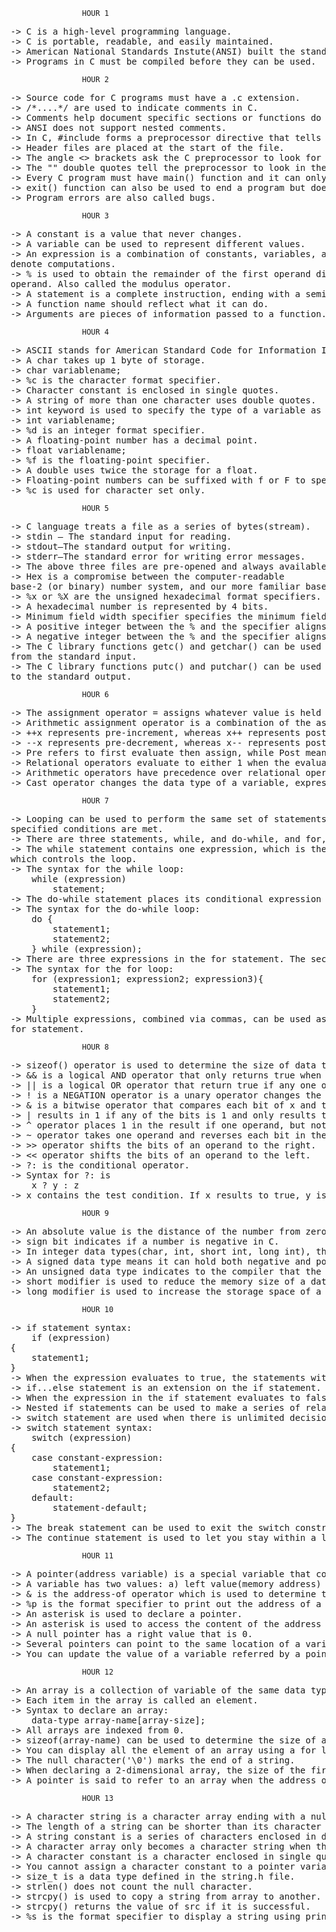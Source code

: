 					HOUR 1
<pre>
-> C is a high-level programming language.
-> C is portable, readable, and easily maintained.
-> American National Standards Instute(ANSI) built the standard library.
-> Programs in C must be compiled before they can be used.
</pre>
					HOUR 2
<pre>
-> Source code for C programs must have a .c extension.
-> /*....*/ are used to indicate comments in C.
-> Comments help document specific sections or functions do in the program.
-> ANSI does not support nested comments.
-> In C, #include forms a preprocessor directive that tells the C preprocessor to look for a file and place the contents of that file in the location where the #include directive indicates.
-> Header files are placed at the start of the file.
-> The angle <> brackets ask the C preprocessor to look for a header file in a directory other than the current one.
-> The "" double quotes tell the preprocessor to look in the current directory for the file requested.
-> Every C program must have main() function and it can only be one.
-> exit() function can also be used to end a program but does not return a value to your program.
-> Program errors are also called bugs.
</pre>
					HOUR 3
<pre>
-> A constant is a value that never changes.
-> A variable can be used to represent different values.
-> An expression is a combination of constants, variables, and operators that are used to
denote computations.
-> % is used to obtain the remainder of the first operand divided by the second
operand. Also called the modulus operator.
-> A statement is a complete instruction, ending with a semicolon.
-> A function name should reflect what it can do.
-> Arguments are pieces of information passed to a function.
</pre>
					HOUR 4
<pre>
-> ASCII stands for American Standard Code for Information Interchange.
-> A char takes up 1 byte of storage.
-> char variablename;
-> %c is the character format specifier.
-> Character constant is enclosed in single quotes.
-> A string of more than one character uses double quotes.
-> int keyword is used to specify the type of a variable as an integer.
-> int variablename;
-> %d is an integer format specifier.
-> A floating-point number has a decimal point.
-> float variablename;
-> %f is the floating-point specifier.
-> A double uses twice the storage for a float.
-> Floating-point numbers can be suffixed with f or F to specify float. A floatingpoint number without a suffix is double by default.
-> %c is used for character set only.
</pre>
					HOUR 5
<pre>
-> C language treats a file as a series of bytes(stream).
-> stdin — The standard input for reading.
-> stdout—The standard output for writing.
-> stderr—The standard error for writing error messages.
-> The above three files are pre-opened and always available to use.
-> Hex is a compromise between the computer-readable
base-2 (or binary) number system, and our more familiar base-10 (or decimal) system.
-> %x or %X are the unsigned hexadecimal format specifiers.
-> A hexadecimal number is represented by 4 bits.
-> Minimum field width specifier specifies the minimum field width and ensures that the output reaches the minimum width.
-> A positive integer between the % and the specifier aligns the output to the right.
-> A negative integer between the % and the specifier aligns the output to the left.
-> The C library functions getc() and getchar() can be used to read in one character
from the standard input.
-> The C library functions putc() and putchar() can be used to write one character
to the standard output.
</pre>
					HOUR 6
<pre>
-> The assignment operator = assigns whatever value is held on the right to the variable on the left.
-> Arithmetic assignment operator is a combination of the assignment operators with arithmetic operators(+=, -=, /=, %=).
-> ++x represents pre-increment, whereas x++ represents post-increment.
-> --x represents pre-decrement, whereas x-- represents post-decrement.
-> Pre refers to first evaluate then assign, while Post means assign then evaluate.
-> Relational operators evaluate to either 1 when the evaluation is true, and 0 when the evaluation is false.
-> Arithmetic operators have precedence over relational operators.
-> Cast operator changes the data type of a variable, expression, or constant.
</pre>
					HOUR 7
<pre>
-> Looping can be used to perform the same set of statements over and over until
specified conditions are met.
-> There are three statements, while, and do-while, and for, that are used for looping in C.
-> The while statement contains one expression, which is the conditional expression
which controls the loop.
-> The syntax for the while loop:
	while (expression)
		statement;
-> The do-while statement places its conditional expression at the bottom of the loop and ends with a semicolon.
-> The syntax for the do-while loop:
	do {
		statement1;
		statement2;
	} while (expression);
-> There are three expressions in the for statement. The second expression is the conditional expression.
-> The syntax for the for loop:
	for (expression1; expression2; expression3){
		statement1;
		statement2;
	}
-> Multiple expressions, combined via commas, can be used as one expression in the
for statement.
</pre>
					HOUR 8
<pre>
-> sizeof() operator is used to determine the size of data type or a variable.
-> && is a logical AND operator that only returns true when the both expressions return true after evaluation.
-> || is a logical OR operator that return true if any one of the pair expressions returns true and results to false only when both expressions are false.
-> ! is a NEGATION operator is a unary operator changes the result of an expression to false if it is true and vice versa.
-> & is a bitwise operator that compares each bit of x and the corresponding in y and only results in 1 if both bits are 1, and results in 0 if any or both bits are 0.
-> | results in 1 if any of the bits is 1 and only results to 0 if both the bits are 0.
-> ^ operator places 1 in the result if one operand, but not both, is 1.
-> ~ operator takes one operand and reverses each bit in the operand.
-> >> operator shifts the bits of an operand to the right.
-> << operator shifts the bits of an operand to the left.
-> ?: is the conditional operator.
-> Syntax for ?: is
	x ? y : z
-> x contains the test condition. If x results to true, y is chosen. If x evaluates to false, z is chosen.
</pre>
					HOUR 9
<pre>
-> An absolute value is the distance of the number from zero.
-> sign bit indicates if a number is negative in C.
-> In integer data types(char, int, short int, long int), the leftmost bit is used as the sign bit.
-> A signed data type means it can hold both negative and positive values.
-> An unsigned data type indicates to the compiler that the data type can only hold non-negative values.
-> short modifier is used to reduce the memory size of a data type.
-> long modifier is used to increase the storage space of a data type.
</pre>
					HOUR 10
<pre>
-> if statement syntax:
	if (expression)
{
	statement1;
}
-> When the expression evaluates to true, the statements within the if statement are executed.
-> if...else statement is an extension on the if statement.
-> When the expression in the if statement evaluates to false, the statements in the else block are executed.
-> Nested if statements can be used to make a series of related decisions.
-> switch statement are used when there is unlimited decisions to be made depending on an expression.
-> switch statement syntax:
	switch (expression)
{	
	case constant-expression:
		statement1;
	case constant-expression:
		statement2;
	default:
		statement-default;
}
-> The break statement can be used to exit the switch construct or a loop.
-> The continue statement is used to let you stay within a loop while skipping over some statements.
</pre>
					HOUR 11
<pre>
-> A pointer(address variable) is a special variable that contains the address of another variable.
-> A variable has two values: a) left value(memory address)	b) right value(a specific value).
-> & is the address-of operator which is used to determine the address of a variable.
-> %p is the format specifier to print out the address of a variable using printf.
-> An asterisk is used to declare a pointer.
-> An asterisk is used to access the content of the address stored in a pointer.
-> A null pointer has a right value that is 0.
-> Several pointers can point to the same location of a variable in the memory.
-> You can update the value of a variable referred by a pointer variable.
</pre>
					HOUR 12
<pre>
-> An array is a collection of variable of the same data type.
-> Each item in the array is called an element.
-> Syntax to declare an array:
	data-type array-name[array-size];
-> All arrays are indexed from 0.
-> sizeof(array-name) can be used to determine the size of an array.
-> You can display all the element of an array using a for loop. In case of a character array, we can use the %s which is a format specifier to display a string using printf.
-> The null character('\0') marks the end of a string.
-> When declaring a 2-dimensional array, the size of the first dimension must be indicated.
-> A pointer is said to refer to an array when the address of the first element in the array is assigned to the pointer.
</pre>
					HOUR 13
<pre>
-> A character string is a character array ending with a null character.
-> The length of a string can be shorter than its character array.
-> A string constant is a series of characters enclosed in double quotes.
-> A character array only becomes a character string when the null character is added at the end.
-> A character constant is a character enclosed in single quotes.
-> You cannot assign a character constant to a pointer variable.
-> size_t is a data type defined in the string.h file.
-> strlen() does not count the null character.
-> strcpy() is used to copy a string from array to another.
-> strcpy() returns the value of src if it is successful.
-> %s is the format specifier to display a string using printf.


